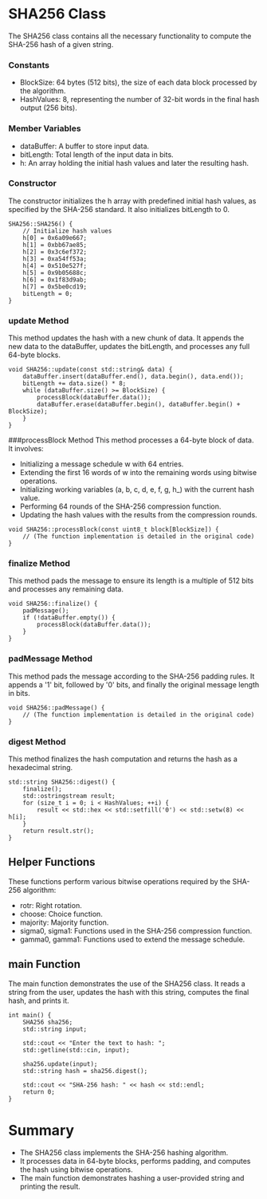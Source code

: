 # SHA256 Class

The SHA256 class contains all the necessary functionality to compute the SHA-256 hash of a given string.

### Constants
- BlockSize: 64 bytes (512 bits), the size of each data block processed by the algorithm.
- HashValues: 8, representing the number of 32-bit words in the final hash output (256 bits).

### Member Variables
- dataBuffer: A buffer to store input data.
- bitLength: Total length of the input data in bits.
- h: An array holding the initial hash values and later the resulting hash.

### Constructor
The constructor initializes the h array with predefined initial hash values, as specified by the SHA-256 standard. It also initializes bitLength to 0.

```
SHA256::SHA256() {
    // Initialize hash values
    h[0] = 0x6a09e667;
    h[1] = 0xbb67ae85;
    h[2] = 0x3c6ef372;
    h[3] = 0xa54ff53a;
    h[4] = 0x510e527f;
    h[5] = 0x9b05688c;
    h[6] = 0x1f83d9ab;
    h[7] = 0x5be0cd19;
    bitLength = 0;
}
```

### update Method
This method updates the hash with a new chunk of data. It appends the new data to the dataBuffer, updates the bitLength, and processes any full 64-byte blocks.

```
void SHA256::update(const std::string& data) {
    dataBuffer.insert(dataBuffer.end(), data.begin(), data.end());
    bitLength += data.size() * 8;
    while (dataBuffer.size() >= BlockSize) {
        processBlock(dataBuffer.data());
        dataBuffer.erase(dataBuffer.begin(), dataBuffer.begin() + BlockSize);
    }
}
```

###processBlock Method
This method processes a 64-byte block of data. It involves:

- Initializing a message schedule w with 64 entries.
- Extending the first 16 words of w into the remaining words using bitwise operations.
- Initializing working variables (a, b, c, d, e, f, g, h_) with the current hash value.
- Performing 64 rounds of the SHA-256 compression function.
- Updating the hash values with the results from the compression rounds.

```
void SHA256::processBlock(const uint8_t block[BlockSize]) {
    // (The function implementation is detailed in the original code)
}
```

### finalize Method
This method pads the message to ensure its length is a multiple of 512 bits and processes any remaining data.

```
void SHA256::finalize() {
    padMessage();
    if (!dataBuffer.empty()) {
        processBlock(dataBuffer.data());
    }
}
```

### padMessage Method
This method pads the message according to the SHA-256 padding rules. It appends a '1' bit, followed by '0' bits, and finally the original message length in bits.

```
void SHA256::padMessage() {
    // (The function implementation is detailed in the original code)
}
```

### digest Method
This method finalizes the hash computation and returns the hash as a hexadecimal string.

```
std::string SHA256::digest() {
    finalize();
    std::ostringstream result;
    for (size_t i = 0; i < HashValues; ++i) {
        result << std::hex << std::setfill('0') << std::setw(8) << h[i];
    }
    return result.str();
}
```

## Helper Functions
These functions perform various bitwise operations required by the SHA-256 algorithm:

- rotr: Right rotation.
- choose: Choice function.
- majority: Majority function.
- sigma0, sigma1: Functions used in the SHA-256 compression function.
- gamma0, gamma1: Functions used to extend the message schedule.

## main Function
The main function demonstrates the use of the SHA256 class. It reads a string from the user, updates the hash with this string, computes the final hash, and prints it.

```
int main() {
    SHA256 sha256;
    std::string input;

    std::cout << "Enter the text to hash: ";
    std::getline(std::cin, input);

    sha256.update(input);
    std::string hash = sha256.digest();

    std::cout << "SHA-256 hash: " << hash << std::endl;
    return 0;
}
```

# Summary
- The SHA256 class implements the SHA-256 hashing algorithm.
- It processes data in 64-byte blocks, performs padding, and computes the hash using bitwise operations.
- The main function demonstrates hashing a user-provided string and printing the result.
